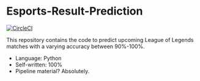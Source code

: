 # Esports-Result-Prediction

[![CircleCI](https://dl.circleci.com/status-badge/img/gh/MasterYiTheSamurai/EsportsResultPrediction/tree/main.svg?style=svg&circle-token=8b1f9f7b17b454d1ccb74077f365dc7b34f6492c)](https://dl.circleci.com/status-badge/redirect/gh/MasterYiTheSamurai/EsportsResultPrediction/tree/main)

This repository contains the code to predict upcoming League of Legends matches with a varying accuracy between 90%-100%.
* Language: Python
* Self-written: 100%
* Pipeline material? Absolutely.
